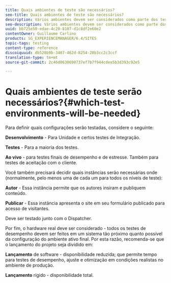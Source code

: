 ```yaml
---
title: Quais ambientes de teste são necessários?
seo-title: Quais ambientes de teste são necessários?
description: Vários ambientes devem ser considerados como parte dos testes
seo-description: Vários ambientes devem ser considerados como parte dos testes
uuid: bb725e50-edae-4c20-8107-d1c8df2e60e2
contentOwner: Guillaume Carlino
products: SG_EXPERIENCEMANAGER/6.4/SITES
topic-tags: testing
content-type: reference
discoiquuid: db528b9b-3407-462d-8254-20b3cc2c3ccf
translation-type: tm+mt
source-git-commit: 2c46d0630690737ef7b7f944cdea5b3d393c92e5

---
```



# Quais ambientes de teste serão necessários?{#which-test-environments-will-be-needed}

Para definir quais configurações serão testadas, considere o seguinte:

**Desenvolvimento** - Para Unidade e certos testes de Integração.

**Testes** - Para a maioria dos testes.

**Ao vivo** - para testes finais de desempenho e de estresse. Também para testes de aceitação com o cliente.

Você também precisará decidir quais instâncias serão necessárias onde (normalmente, pelo menos uma de cada um para todos os níveis de teste):

**Autor** - Essa instância permite que os autores insiram e publiquem conteúdo.

**Publicar** - Essa instância apresenta o site em seu formulário publicado para acesso de visitantes.

Deve ser testado junto com o Dispatcher.

Por fim, o hardware real deve ser considerado - todos os testes de desempenho devem ser feitos em um sistema tão próximo quanto possível da configuração do ambiente ativo final. Por esta razão, recomenda-se que o lançamento do projeto seja dividido em:

**Lançamento** de software - disponibilidade reduzida; que permite tempo para testes de desempenho, ajuste e otimização em condições realistas no ambiente de produção.

**Lançamento** rígido - disponibilidade total.

